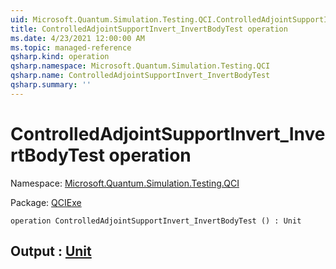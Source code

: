 ```yaml
---
uid: Microsoft.Quantum.Simulation.Testing.QCI.ControlledAdjointSupportInvert_InvertBodyTest
title: ControlledAdjointSupportInvert_InvertBodyTest operation
ms.date: 4/23/2021 12:00:00 AM
ms.topic: managed-reference
qsharp.kind: operation
qsharp.namespace: Microsoft.Quantum.Simulation.Testing.QCI
qsharp.name: ControlledAdjointSupportInvert_InvertBodyTest
qsharp.summary: ''
---
```


# ControlledAdjointSupportInvert_InvertBodyTest operation

Namespace: [Microsoft.Quantum.Simulation.Testing.QCI](xref:Microsoft.Quantum.Simulation.Testing.QCI)

Package: [QCIExe](https://nuget.org/packages/QCIExe)




```qsharp
operation ControlledAdjointSupportInvert_InvertBodyTest () : Unit
```


## Output : [Unit](xref:microsoft.quantum.qsharp.valueliterals#unit-literal)

